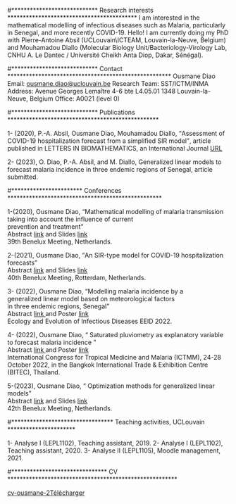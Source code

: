 #**************************** Research interests ******************************************
I am interested in the mathematical modelling of infectious diseases such as Malaria, particularly in Senegal, and more recently COVID-19.
Hello! I am currently doing my PhD with Pierre-Antoine Absil (UCLouvain\ICTEAM, Louvain-la-Neuve, Belgium) and Mouhamadou Diallo (Molecular Biology Unit/Bacteriology-Virology Lab, CNHU A. Le Dantec / Université Cheikh Anta Diop, Dakar, Sénégal).

#**************************** Contact *****************************************************
Ousmane Diao
Email: ousmane.diao@uclouvain.be
Research Team: SST/ICTM/INMA
Address: Avenue Georges Lemaître 4-6 bte L4.05.01 1348 Louvain-la-Neuve, Belgium
Office: A0021 (level 0)

#**************************** Publications *************************************************
<!-- wp:html -->
<p>1- (2020), P.-A. Absil, Ousmane Diao, Mouhamadou Diallo, <q>Assessment of COVID-19 hospitalization forecast from a simplified SIR model</q>, article published in LETTERS IN BIOMATHEMATICS, an International Journal
<a href="https://lettersinbiomath.journals.publicknowledgeproject.org/index.php/lib/article/view/403">URL</a>
</p>

<!-- wp:html -->
<p>2- (2023), O. Diao, P.-A. Absil, and M. Diallo, Generalized linear models to forecast
malaria incidence in three endemic regions of Senegal, article submitted.
  </p>

#***********************  Conferences **************************************************
  <!-- /wp:html -->
<p>1-(2020), Ousmane Diao, <q>Mathematical modelling of malaria transmission taking into account the influence of current<br>prevention and treatment</q>
<br> Abstract <a href="https://www.dropbox.com/s/n451fxy7l2uns4r/main_benelux.pdf?dl=0&quot;">link</a> and Slides <a href="https://www.dropbox.com/s/soz1pnpa699tfm7/benelux%20presentation%20new.pdf?dl=0&quot;">link</a>
<br>39th Benelux Meeting, Netherlands.
</p>

<p>2-(2021), Ousmane Diao, <q>An SIR-type model for COVID-19 hospitalization
forecasts</q> <br> Abstract <a href="https://www.dropbox.com/s/b8anm6h2imxv1s4/Benelux_2021_abstract.pdf?dl=0" "="">link</a> and Slides <a href="https://www.dropbox.com/s/zxo3vnoz583rmxw/Slides_benelux_2021_06_28.pdf?dl=0&quot;">link</a>
<br> 40th Benelux Meeting, Rotterdam, Netherlands.
</p>

<p>3- (2022), Ousmane Diao, <q>Modelling malaria incidence by a <br> generalized linear model based on meteorological factors <br> in three endemic regions, Senegal</q> 
<br> Abstract <a href="https://www.dropbox.com/s/omyzy7jxa6o3zmv/main_conf_eeid_2022_Atlanta_2022_03_14.pdf?dl=0&quot;"> link </a> and Poster <a href="https://www.dropbox.com/s/zywc8hnrb42oe6b/poster_Ousmane_EEID2022.pdf?dl=0&quot;"> link</a>
<br> Ecology and Evolution of Infectious Diseases EEID 2022.
</p>

<p>4- (2022), Ousmane Diao, <q> Saturated pluviometry as explanatory variable
to forecast malaria incidence </q> 
<br> Abstract <a href="https://www.dropbox.com/s/joswvb0zpc73i5l/Abstract_ICTMM2022.pdf?dl=0;"> link </a> and Poster <a href="https://www.dropbox.com/s/sbcuo6fqluw70zo/Poster_ICTMM_2022.pdf?dl=0;"> link</a>
<br> International Congress for Tropical Medicine and Malaria (ICTMM), 24-28 October 2022, in the Bangkok International Trade & Exhibition Centre (BITEC), Thailand.
</p>

<p>5-(2023), Ousmane Diao, <q> Optimization methods for generalized linear models</q>
<br> Abstract <a href="https://www.dropbox.com/s/eu58jaizrh2w7nd/OusmaneDiao.pdf?dl=0">link</a> and Slides <a href="https://www.dropbox.com/s/b6x5fw646gimw83/Presentations_benelux_2023.pdf?dl=0">link</a>
<br>42th Benelux Meeting, Netherlands.
</p>

#********************************* Teaching activities, UCLouvain **********************
<!-- /wp:html -->
1- Analyse I (LEPL1102), Teaching assistant, 2019.
2- Analyse I (LEPL1102), Teaching assistant, 2020.
3- Analyse II (LEPL1105), Moodle management, 2021.
  
#******************************* CV *******************************************************
<!-- /wp:html -->
<div class="wp-block-file"><a id="wp-block-file--media-6c1dfe52-c3b1-45e4-888a-78394eabbb8c" href="https://www.dropbox.com/s/ki4bl46v72fzp3u/CV_Ousmane.pdf?dl=0">cv-ousmane-2</a><a href="https://www.dropbox.com/s/ki4bl46v72fzp3u/CV_Ousmane.pdf?dl=0" class="wp-block-file__button wp-element-button" download aria-describedby="wp-block-file--media-6c1dfe52-c3b1-45e4-888a-78394eabbb8c">Télécharger</a></div>
